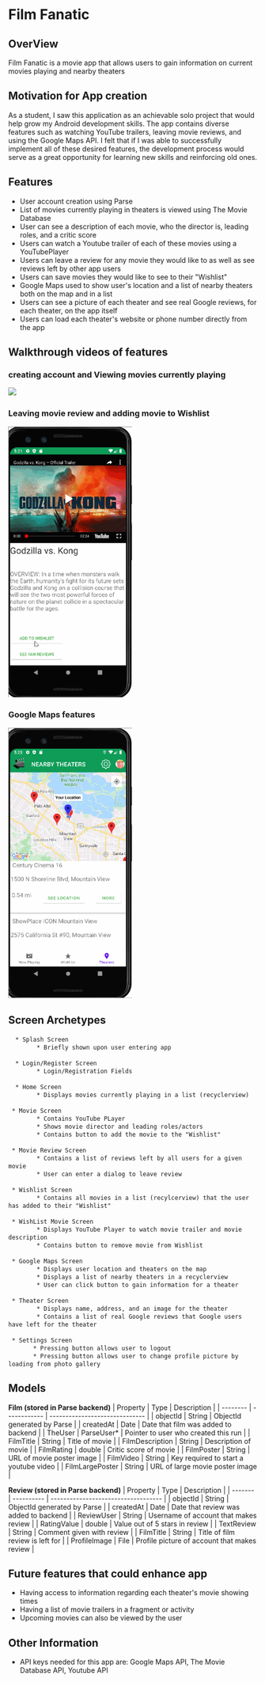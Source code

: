 # Film Fanatic

## OverView
Film Fanatic is a movie app that allows users to gain information on current movies playing and nearby theaters

## Motivation for App creation
As a student, I saw this application as an achievable solo project that would help grow my Android development skills. The app
contains diverse features such as watching YouTube trailers, leaving movie reviews, and using the Google Maps API. I felt that
if I was able to successfully implement all of these desired features, the development process would serve as a great 
opportunity for learning new skills and reinforcing old ones. 



## Features
- User account creation using Parse
- List of movies currently playing in theaters is viewed using The Movie Database
- User can see a description of each movie, who the director is, leading roles, and a critic score
- Users can watch a Youtube trailer of each of these movies using a YouTubePlayer
- Users can leave a review for any movie they would like to as well as see reviews left by other app users
- Users can save movies they would like to see to their "Wishlist"
- Google Maps used to show user's location and a list of nearby theaters both on the map and in a list
- Users can see a picture of each theater and see real Google reviews, for each theater, on the app itself
- Users can load each theater's website or phone number directly from the app


## Walkthrough videos of features

### creating account and Viewing movies currently playing
<img src="https://github.com/Gregbgarman/Film_Fanatic/blob/master/walkthrough1.gif" width=250><br>


### Leaving movie review and adding movie to Wishlist
<img src="https://github.com/Gregbgarman/Film_Fanatic/blob/master/filmfan2.gif" width=250><br>


### Google Maps features
<img src="https://github.com/Gregbgarman/Film_Fanatic/blob/master/filmfan3.gif" width=250><br>



## Screen Archetypes
      * Splash Screen
            * Briefly shown upon user entering app
            
      * Login/Register Screen
            * Login/Registration Fields
      
      * Home Screen
            * Displays movies currently playing in a list (recyclerview)
     
     * Movie Screen
            * Contains YouTube PLayer
            * Shows movie director and leading roles/actors
            * Contains button to add the movie to the "Wishlist"           
      
     * Movie Review Screen
            * Contains a list of reviews left by all users for a given movie
            * User can enter a dialog to leave review
            
     * Wishlist Screen
            * Contains all movies in a list (recylcerview) that the user has added to their "Wishlist"
                 
     * WishList Movie Screen
            * Displays YouTube Player to watch movie trailer and movie description
            * Contains button to remove movie from Wishlist
     
     * Google Maps Screen
            * Displays user location and theaters on the map
            * Displays a list of nearby theaters in a recyclerview
            * User can click button to gain information for a theater
            
     * Theater Screen
            * Displays name, address, and an image for the theater
            * Contains a list of real Google reviews that Google users have left for the theater
     
     * Settings Screen
           * Pressing button allows user to logout
           * Pressing button allows user to change profile picture by loading from photo gallery
            
## Models
**Film (stored in Parse backend)**
| Property | Type         | Description                    |
| -------- | ------------ | ------------------------------ |
| objectId | String       | ObjectId generated by Parse    |
| createdAt | Date        | Date that film was added to backend |
| TheUser   | ParseUser*  | Pointer to user who created this run  |
| FilmTitle  | String        | Title of movie           |
| FilmDescription | String        | Description of movie             |
| FilmRating | double       | Critic score of movie        |
| FilmPoster | String      | URL of movie poster image        |
| FilmVideo     | String         | Key required to start a youtube video |
| FilmLargePoster     | String          | URL of large movie poster image |


**Review (stored in Parse backend)**
| Property | Type       | Description                         |
| ------- | ---------- | ----------------------------------- |
| objectId | String    | ObjectId generated by Parse         |
| createdAt | Date     | Date that review was added to backend  |
| ReviewUser | String | Username of account that makes review |
| RatingValue        | double   | Value out of 5 stars in review |
| TextReview | String  | Comment given with review |
| FilmTitle     | String         | Title of film review is left for |
| ProfileImage     | File          | Profile picture of account that makes review |
            


## Future features that could enhance app
- Having access to information regarding each theater's movie showing times
- Having a list of movie trailers in a fragment or activity
- Upcoming movies can also be viewed by the user

## Other Information
- API keys needed for this app are:
      Google Maps API,
      The Movie Database API,
      Youtube API
